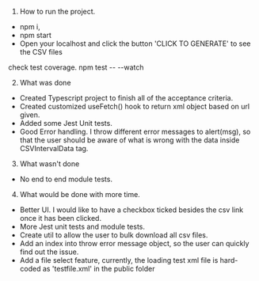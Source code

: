1. How to run the project.
-   npm i,
-   npm start
-   Open your localhost and click the button 'CLICK TO GENERATE' to see the CSV files

check test coverage.
npm test -- --watch

2. What was done

- Created Typescript project to finish all of the acceptance criteria.
- Created customized useFetch() hook to return xml object based on url given.
- Added some Jest Unit tests.
- Good Error handling. I throw different error messages to alert(msg), so that the user should be aware of what is wrong with the data inside CSVIntervalData tag.

3. What wasn't done

- No end to end module tests.

4. What would be done with more time.

- Better UI. I would like to have a checkbox ticked besides the csv link once it has been clicked.
- More Jest unit tests and module tests.
- Create util to allow the user to bulk download all csv files.
- Add an index into throw error message object, so the user can quickly find out the issue.
- Add a file select feature, currently, the loading test xml file is hard-coded as 'testfile.xml' in the public folder
